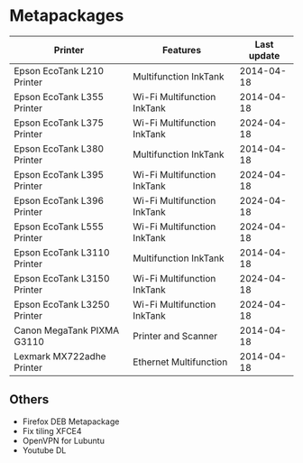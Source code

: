 # Metapackages

| Printer                     | Features                    | Last update |
|---------------------------- |-----------------------------|-------------|
| Epson EcoTank L210 Printer  | Multifunction InkTank       | 2014-04-18  |
| Epson EcoTank L355 Printer  | Wi-Fi Multifunction InkTank | 2014-04-18  |
| Epson EcoTank L375 Printer  | Wi-Fi Multifunction InkTank | 2024-04-18  |
| Epson EcoTank L380 Printer  | Multifunction InkTank       | 2014-04-18  |
| Epson EcoTank L395 Printer  | Wi-Fi Multifunction InkTank | 2024-04-18  |
| Epson EcoTank L396 Printer  | Wi-Fi Multifunction InkTank | 2024-04-18  |
| Epson EcoTank L555 Printer  | Wi-Fi Multifunction InkTank | 2024-04-18  |
| Epson EcoTank L3110 Printer | Multifunction InkTank       | 2014-04-18  |
| Epson EcoTank L3150 Printer | Wi-Fi Multifunction InkTank | 2024-04-18  |
| Epson EcoTank L3250 Printer | Wi-Fi Multifunction InkTank | 2024-04-18  |
| Canon MegaTank PIXMA G3110  | Printer and Scanner         | 2014-04-18  |
| Lexmark MX722adhe Printer   | Ethernet Multifunction      | 2014-04-18  |

## Others

- Firefox DEB Metapackage
- Fix tiling XFCE4
- OpenVPN for Lubuntu
- Youtube DL
